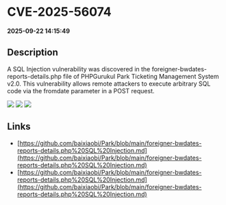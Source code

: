 # CVE-2025-56074

**2025-09-22 14:15:49**

## Description
A SQL Injection vulnerability was discovered in the foreigner-bwdates-reports-details.php file of PHPGurukul Park Ticketing Management System v2.0. This vulnerability allows remote attackers to execute arbitrary SQL code via the fromdate parameter in a POST request.

![](https://img.shields.io/static/v1?label=Score&message=9.8&color=red)
![](https://img.shields.io/static/v1?label=Severity&message=CRITICAL&color=red)
![](https://img.shields.io/static/v1?label=CWE&message=SQL&color=green)

## Links
- [https://github.com/baixiaobi/Park/blob/main/foreigner-bwdates-reports-details.php%20SQL%20Injection.md](https://github.com/baixiaobi/Park/blob/main/foreigner-bwdates-reports-details.php%20SQL%20Injection.md)
- [https://github.com/baixiaobi/Park/blob/main/foreigner-bwdates-reports-details.php%20SQL%20Injection.md](https://github.com/baixiaobi/Park/blob/main/foreigner-bwdates-reports-details.php%20SQL%20Injection.md)

